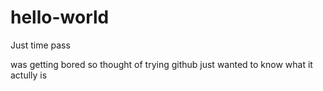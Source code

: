 # hello-world
Just time pass


was getting bored so thought of trying github 
just wanted to know what it actully is 

